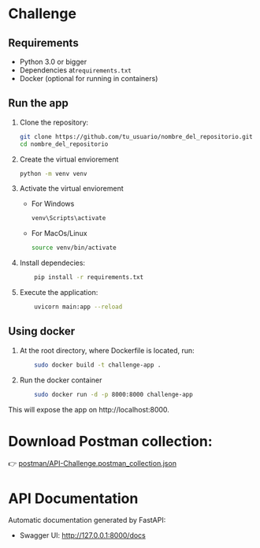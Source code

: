 # Challenge

## Requirements

- Python 3.0 or bigger
- Dependencies at`requirements.txt`
- Docker (optional for running in containers)

## Run the app

1. Clone the repository:

   ```bash
   git clone https://github.com/tu_usuario/nombre_del_repositorio.git
   cd nombre_del_repositorio

2. Create the virtual enviorement
    ```bash
    python -m venv venv

3. Activate the virtual enviorement
    * For Windows
        ```bash
        venv\Scripts\activate
    * For MacOs/Linux
        ```bash
        source venv/bin/activate
4. Install dependecies:
    ```bash
        pip install -r requirements.txt
5. Execute the application:
    ```bash
        uvicorn main:app --reload

## Using docker

1. At the root directory, where Dockerfile is located, run:
    ```bash
        sudo docker build -t challenge-app .
2. Run the docker container
    ```bash
        sudo docker run -d -p 8000:8000 challenge-app

This will expose the app on http://localhost:8000.


# Download Postman collection:

👉 [postman/API-Challenge.postman_collection.json](postman/API-Challenge.postman_collection.json)

# API Documentation

Automatic documentation generated by FastAPI: 

- Swagger UI:  http://127.0.0.1:8000/docs
